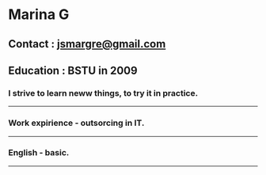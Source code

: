 # Marina G

## Contact : jsmargre@gmail.com


## Education : BSTU in 2009 


### I strive to learn neww things, to try it in practice.
*********************************************************
### Work expirience - outsorcing in IT. 
*********************************************************
### English - basic.
*********************************************************

